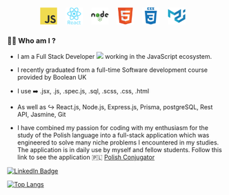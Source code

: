 

 
<div align="center">
  <h3>
  <img src="https://github.com/devicons/devicon/blob/master/icons/javascript/javascript-original.svg" title="JavaScript" alt="JavaScript" width="40" height="40"/>&nbsp&nbsp&nbsp&nbsp;
  <img src="https://github.com/devicons/devicon/blob/master/icons/react/react-original-wordmark.svg" title="React" alt="React" width="40" height="40"/>&nbsp&nbsp&nbsp&nbsp;
  <img src="https://github.com/devicons/devicon/blob/master/icons/nodejs/nodejs-original-wordmark.svg" title="NodeJS" alt="NodeJS" width="40" height="40"/>&nbsp&nbsp&nbsp&nbsp;
  <img src="https://github.com/devicons/devicon/blob/master/icons/html5/html5-original.svg" title="HTML5" alt="HTML" width="40" height="40"/>&nbsp&nbsp&nbsp&nbsp;
  <img src="https://github.com/devicons/devicon/blob/master/icons/css3/css3-plain-wordmark.svg"  title="CSS3" alt="CSS" width="40" height="40"/>&nbsp&nbsp&nbsp&nbsp;     
  <img src="https://github.com/devicons/devicon/blob/master/icons/materialui/materialui-original.svg" title="Material UI" alt="Material UI" width="40" height="40"/>&nbsp&nbsp&nbsp&nbsp;
 </h3>
</div>


### 🧍‍♂️ Who am I ?
  
 - I am a Full Stack Developer <img src="https://media.giphy.com/media/WUlplcMpOCEmTGBtBW/giphy.gif" width="30"> working in the JavaScript ecosystem.

  - I recently graduated from a full-time Software development course provided by Boolean UK
  
- I use ➡️ .jsx, .js, .spec.js, .sql, .scss, .css, .html
  
- As well as ↪️ React.js, Node.js, Express.js, Prisma, postgreSQL, Rest API, Jasmine, Git
 
- I have combined my passion for coding with my enthusiasm for the study of the Polish language into a full-stack application which was engineered to solve many niche problems I encountered in my studies. The application is in daily use by myself and fellow students. Follow this link to see the application 🇵🇱 [Polish Conjugator](https://conjugate-server.vercel.app/kanban)


<!-- <div align="center" style="display: grid; grid-template-columns: repeat(2, 1fr); grid-gap: 85px; justify-content: center;">
  <img src="https://raw.githubusercontent.com/AlexDjangoX/polish-tutor-client/main/public/images/polish-conjugator.png" style="width: 450px; height: 250px;">
  <img src="https://raw.githubusercontent.com/AlexDjangoX/polish-tutor-client/main/public/images/polish-conjugator-verbs.png" style="width: 450px; height: 250px;">
  <img src="https://raw.githubusercontent.com/AlexDjangoX/polish-tutor-client/main/public/images/polish-conjugator-notes.png" style="width: 450px; height: 250px;">
  <img src="https://raw.githubusercontent.com/AlexDjangoX/polish-tutor-client/main/public/images/polish-conjugator-nouns.png" style="width: 450px; height: 250px;">
</div> -->


<div id="badges" align="left" ><a href="https://www.linkedin.com/in/alexander-mclachlan-/" target="_blank"><img src="https://img.shields.io/badge/LinkedIn-blue?style=for-the-badge&logo=linkedin&logoColor=white" alt="LinkedIn Badge" /></div> 

  [![Top Langs](https://github-readme-stats.vercel.app/api/top-langs/?username=AlexDjangoX&layout=compact&theme=vision-friendly-dark)](https://github.com/anuraghazra/github-readme-stats)
 
